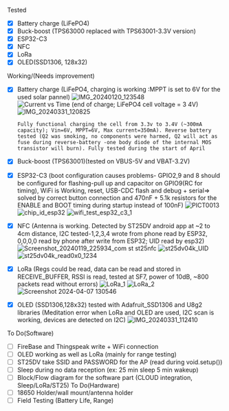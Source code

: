 Tested
- [x] Battery charge (LiFePO4)
- [x] Buck-boost (TPS63000 replaced with TPS63001-3.3V version)
- [x] ESP32-C3
- [x] NFC
- [x] LoRa
- [x] OLED(SSD1306, 128x32)

Working/(Needs improvement)
- [x] Battery charge (LiFePO4, charging is working :MPPT is set to 6V for the used solar pannel)
      ![IMG_20240120_123548](https://github.com/Cristian-O/2.4GHz-LoRa-Gateway-and-Node/assets/108984738/2a1bf97e-297a-4244-b116-eee2c9cd15e9)
      ![Current vs Time (end of charge; LiFePO4 cell voltage = 3 4V)](https://github.com/Cristian-O/H2/assets/108984738/ce14e5e9-ca38-4a74-a35d-4b095b8d5b86)
      ![IMG_20240331_120825](https://github.com/Cristian-O/H2/assets/108984738/6c809dae-8da0-4d33-9546-277f25a0f187)

      Fully functional charging the cell from 3.3v to 3.4V (~300mA capacity); Vin=6V, MPPT=6V, Max current=350mA). Reverse battery tested (Q2 was smoking, no components were harmed, Q2 will act as fuse during reverse-battery -one body diode of the internal MOS transistor will burn). Fully tested during the start of April
- [x] Buck-boost (TPS63001)(tested on VBUS-5V and VBAT-3.2V)
- [x] ESP32-C3 (boot configuration causes problems- GPIO2,9 and 8 should be configured for flashing-pull up and capacitor on GPIO9(RC for timing), WiFi is Working, reset, USB-CDC flash and debug + serial=> solved by correct button connection and 470nF + 5.1k resistors for the ENABLE and BOOT timing during startup instead of 100nF)
      ![PICT0013](https://github.com/Cristian-O/H2/assets/108984738/92f30523-c372-483e-b849-fa86c3f2789f)
      ![chip_id_esp32](https://github.com/Cristian-O/H2/assets/108984738/472c3584-0447-4511-9679-668c3f78736f)
      ![wifi_test_esp32_c3_1](https://github.com/Cristian-O/H2/assets/108984738/399c255c-60f5-44bc-a497-0b5c16c6b8e8)

- [x] NFC (Antenna is working. Detected by ST25DV android app at ~2 to 4cm distance, I2C tested-1,2,3,4 wrote from phone read by ESP32, 0,0,0,0 read by phone after write from ESP32; UID read by esp32)
     ![Screenshot_20240119_225934_com st st25nfc](https://github.com/Cristian-O/2.4GHz-LoRa-Gateway-and-Node/assets/108984738/a7974b05-da86-4b15-9883-ab2d21142aeb)
     ![st25dv04k_UID](https://github.com/Cristian-O/H2/assets/108984738/4183b22c-28a0-40dd-b887-510375fec0fa)
     ![st25dv04k_read0x0_1234](https://github.com/Cristian-O/H2/assets/108984738/fe86804e-591a-4867-a549-075bfd76f66a)

- [x] LoRa (Regs could be read, data can be read and stored in RECEIVE_BUFFER, RSSI is read, tested at SF7, power of 10dB, ~800 packets read without errors)
       ![LoRa_1](https://github.com/Cristian-O/H2/assets/108984738/7cfc2c03-e433-4c95-8434-a25b337adea1)
       ![LoRa_2](https://github.com/Cristian-O/H2/assets/108984738/be5f0d1c-970e-455c-8ed1-829dec24d64d)
       ![Screenshot 2024-04-07 130546](https://github.com/Cristian-O/H2/assets/108984738/c43f87e9-0525-46b7-a7bd-e2a37862643f)

- [x] OLED (SSD1306,128x32) tested with Adafruit_SSD1306 and U8g2 libraries (Meditation error when LoRa and OLED are used, I2C scan is working, devices are detected on I2C)
      ![IMG_20240331_112410](https://github.com/Cristian-O/H2/assets/108984738/ab065294-febe-4ccd-a453-e4b81cf49ea9)

To Do(Software)
- [ ] FireBase and Thingspeak write + WiFi connection
- [ ] OLED working as well as LoRa (mainly for range testing)
- [ ] ST25DV take SSID and PASSWORD for the AP (read during void.setup())
- [ ] Sleep during no data reception (ex: 25 min sleep 5 min wakeup)
- [ ] Block/Flow diagram for the software part (CLOUD integration, Sleep/LoRa/ST25)
To Do(Hardware)
- [ ] 18650 Holder/wall mount/antenna holder
- [ ] Field Testing (Battery Life, Range)
